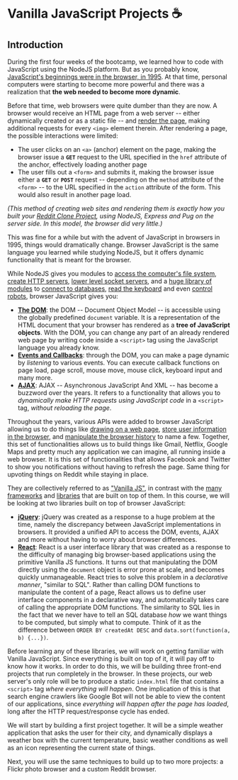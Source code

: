 # Vanilla JavaScript Projects :coffee:

## Introduction
During the first four weeks of the bootcamp, we learned how to code with JavaScript using the NodeJS platform. But as you probably know, [JavaScript's beginnings were in the browser, in 1995](https://en.wikipedia.org/wiki/JavaScript#Beginnings_at_Netscape). At that time, personal computers were starting to become more powerful and there was a realization that **the web needed to become more dynamic**.

Before that time, web browsers were quite dumber than they are now. A browser would receive an HTML page from a web server -- either dynamically created or as a static file -- and [render the page](http://www.pathinteractive.com/blog/design-development/rendering-a-webpage-with-google-webmaster-tools/), making additional requests for every `<img>` element therein. After rendering a page, the possible interactions were limited:

* The user clicks on an `<a>` (anchor) element on the page, making the browser issue a **`GET`** request to the URL specified in the `href` attribute of the anchor, effectively loading another page
* The user fills out a `<form>` and submits it, making the browser issue either a **`GET`** or **`POST`** request -- depending on the `method` attribute of the `<form>` -- to the URL specified in the `action` attribute of the form. This would also result in another page load.

*(This method of creating web sites and rendering them is exactly how you built your [Reddit Clone Project](https://github.com/DecodeMTL/node-express-reddit-clone), using NodeJS, Express and Pug on the server side. In this model, the browser did very little.)*

This was fine for a while but with the advent of JavaScript in browsers in 1995, things would dramatically change. Browser JavaScript is the same language you learned while studying NodeJS, but it offers dynamic functionality that is meant for the browser.

While NodeJS gives you modules to [access the computer's file system](https://nodejs.org/api/fs.html), [create HTTP servers](https://nodejs.org/api/http.html), [lower level socket servers](https://nodejs.org/api/net.html), and a [huge library of modules](http://npmjs.com/) to [connect to databases](https://www.npmjs.com/package/mysql), [read the keyboard](https://www.npmjs.com/package/prompt) and even [control robots](https://www.npmjs.com/package/johnny-five), browser JavaScript gives you:

* **[The DOM](http://htmldog.com/guides/javascript/intermediate/thedom/)**: the DOM -- Document Object Model -- is accessible using the globally predefined `document` variable. It is a representation of the HTML document that your browser has rendered as a **tree of JavaScript objects**. With the DOM, you can change any part of an already rendered web page by writing code inside a `<script>` tag using the JavaScript language you already know.
* **[Events and Callbacks](http://htmldog.com/guides/javascript/intermediate/events/)**: through the DOM, you can make a page dynamic by *listening* to various events. You can execute callback functions on page load, page scroll, mouse move, mouse click, keyboard input and many more.
* **[AJAX](http://htmldog.com/guides/javascript/intermediate/ajax/)**: AJAX -- Asynchronous JavaScript And XML -- has become a buzzword over the years. It refers to a functionality that allows you to *dynamically make HTTP requests using JavaScript code* in a `<script>` tag, *without reloading the page*.

Throughout the years, various APIs were added to browser JavaScript allowing us to do things like [drawing on a web page](http://htmldog.com/guides/javascript/advanced/canvas/), [store user information in the browser](http://htmldog.com/guides/javascript/advanced/localstorage/), and [manipulate the browser history](https://developer.mozilla.org/en-US/docs/Web/API/History_API) to name a few. Together, this set of functionalities allows us to build things like Gmail, Netflix, Google Maps and pretty much any application we can imagine, all running inside a web browser. It is this set of functionalities that allows Facebook and Twitter to show you notifications without having to refresh the page. Same thing for upvoting things on Reddit while staying in place.

They are collectively referred to as ["Vanilla JS"](http://vanilla-js.com/), in contrast with the [many](https://angularjs.org/) [frameworks](http://emberjs.com/) and [libraries](https://jquery.com/) that are built on top of them. In this course, we will be looking at two libraries built on top of browser JavaScript:

* **[jQuery](https://jquery.com/)**: jQuery was created as a response to a huge problem at the time, namely the discrepancy between JavaScript implementations in browsers. It provided a unified API to access the DOM, events, AJAX and more without having to worry about browser differences.
* **[React](https://facebook.github.io/react/)**: React is a user interface library that was created as a response to the difficulty of managing big browser-based applications using the primitive Vanilla JS functions. It turns out that manipulating the DOM directly using the `document` object is error prone at scale, and becomes quickly unmanageable. React tries to solve this problem in a *declarative manner*, "similar to SQL". Rather than calling DOM functions to manipulate the content of a page, React allows us to define user interface components in a declarative way, and automatically takes care of calling the appropriate DOM functions. The similarity to SQL lies in the fact that we never have to tell an SQL database *how* we want things to be computed, but simply what to compute. Think of it as the difference between `ORDER BY createdAt DESC` and `data.sort(function(a, b) {...})`.

Before learning any of these libraries, we will work on getting familiar with Vanilla JavaScript. Since everything is built on top of it, it will pay off to know how it works. In order to do this, we will be building three front-end projects that run completely in the browser. In these projects, our web server's only role will be to produce a static `index.html` file that contains a `<script>` tag *where everything will happen*. One implication of this is that search engine crawlers like Google Bot will not be able to view the content of our applications, since *everything will happen after the page has loaded*, long after the HTTP request/response cycle has ended.

We will start by building a first project together. It will be a simple weather application that asks the user for their city, and dynamically displays a weather box with the current temperature, basic weather conditions as well as an icon representing the current state of things.

Next, you will use the same techniques to build up to two more projects: a Flickr photo browser and a custom Reddit browser.

